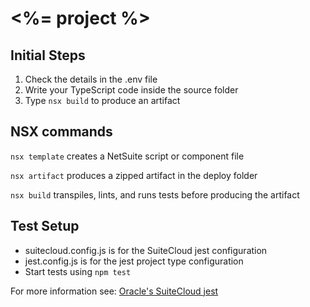 # <%= project %>

## Initial Steps
1) Check the details in the .env file
2) Write your TypeScript code inside the source folder
3) Type `nsx build` to produce an artifact

## NSX commands
`nsx template` creates a NetSuite script or component file

`nsx artifact` produces a zipped artifact in the deploy folder

`nsx build` transpiles, lints, and runs tests before producing the artifact

## Test Setup

- suitecloud.config.js is for the SuiteCloud jest configuration
- jest.config.js is for the jest project type configuration 
- Start tests using `npm test`

For more information see: [Oracle's SuiteCloud jest](https://github.com/oracle/netsuite-suitecloud-sdk/tree/master/packages/unit-testing)
